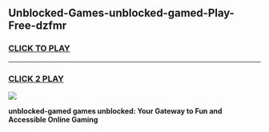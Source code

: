 
## Unblocked-Games-unblocked-gamed-Play-Free-dzfmr
<h3>
<a href="https://premium76.site?title=unblocked-gamed&ref=21A">CLICK TO PLAY</a></h3>
<hr>

<h3>
<a href="https://premium76.site?title=unblocked-gamed&ref=21A">CLICK 2 PLAY</a>
  
</h3>

<a href="https://premium76.site?title=unblocked-gamed&ref=21A"><img src="https://clearcache.store/games.png"></a>


**unblocked-gamed games unblocked: Your Gateway to Fun and Accessible Online Gaming**
